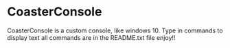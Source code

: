 # CoasterConsole
CoasterConsole is a custom console, like windows 10.
Type in commands to display text
all commands are in the README.txt file
enjoy!!
